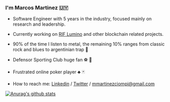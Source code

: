 ### I'm Marcos Martinez 🇺🇾




 - Software Engineer with 5 years in the industry, focused mainly on research and leadership.
 
 - Currently working on [RIF Lumino](https://developers.rsk.co/rif/lumino/) and other blockchain related projects.
 
 - 90% of the time I listen to metal, the remaining 10% ranges from classic rock and blues to argentinian trap :musical_note:
 
 - Defensor Sporting Club huge fan  :soccer: :purple_heart:
 
 - Frustrated online poker player :clubs: 🃏 
 
 - How to reach me: [Linkedin](https://www.linkedin.com/in/marcos-mart%C3%ADnez/) / [Twitter](https://twitter.com/mimc__) / mmartinezciompi@gmail.com


[![Anurag's github stats](https://github-readme-stats.vercel.app/api?username=marcosmartinez7)](https://github.com/anuraghazra/github-readme-stats)

